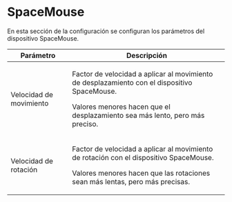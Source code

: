 # SpaceMouse

En esta sección de la configuración se configuran los parámetros del dispositivo SpaceMouse.

| Parámetro               | Descripción                                                                                                                                                                                   |
| ----------------------- | --------------------------------------------------------------------------------------------------------------------------------------------------------------------------------------------- |
| Velocidad de movimiento | <p>Factor de velocidad a aplicar al movimiento de desplazamiento con el dispositivo SpaceMouse.</p><p></p><p>Valores menores hacen que el desplazamiento sea más lento, pero más preciso.</p> |
| Velocidad de rotación   | <p>Factor de velocidad a aplicar al movimiento de rotación con el dispositivo SpaceMouse.</p><p></p><p>Valores menores hacen que las rotaciones sean más lentas, pero más precisas.</p>       |
